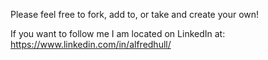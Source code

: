Please feel free to fork, add to, or take and create your own!

If you want to follow me I am located on LinkedIn at: https://www.linkedin.com/in/alfredhull/
